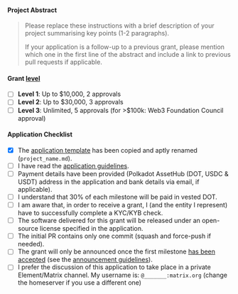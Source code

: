 #### Project Abstract

> Please replace these instructions with a brief description of your project summarising key points (1-2 paragraphs).
>
> If your application is a follow-up to a previous grant, please mention which one in the first line of the abstract and include a link to previous pull requests if applicable.

#### Grant [level](https://github.com/w3f/Grants-Program#level_slider-levels)

- [ ] **Level 1**:  Up to $10,000, 2 approvals
- [ ] **Level 2**:  Up to $30,000, 3 approvals
- [ ] **Level 3**:  Unlimited, 5 approvals (for >$100k: Web3 Foundation Council approval)

#### Application Checklist

- [x] The [application template](https://github.com/w3f/Grants-Program/blob/master/applications/application-template.md) has been copied and aptly renamed (`project_name.md`).
- [ ] I have read the [application guidelines](https://github.com/w3f/Grants-Program/blob/master/docs/Support%20Docs/grant_guidelines_per_category.md).
- [ ] Payment details have been provided (Polkadot AssetHub (DOT, USDC & USDT) address in the application and bank details via email, if applicable).
- [ ] I understand that 30% of each milestone will be paid in vested DOT. 
- [ ] I am aware that, in order to receive a grant, I (and the entity I represent) have to successfully complete a KYC/KYB check.
- [ ] The software delivered for this grant will be released under an open-source license specified in the application.
- [ ] The initial PR contains only one commit (squash and force-push if needed).
- [ ] The grant will only be announced once the first milestone [has been accepted](https://github.com/w3f/Grant-Milestone-Delivery#process) (see the [announcement guidelines](https://github.com/w3f/Grants-Program/blob/master/docs/Support%20Docs/announcement-guidelines.md)).
- [ ] I prefer the discussion of this application to take place in a private Element/Matrix channel. My username is: `@_______:matrix.org` (change the homeserver if you use a different one)
